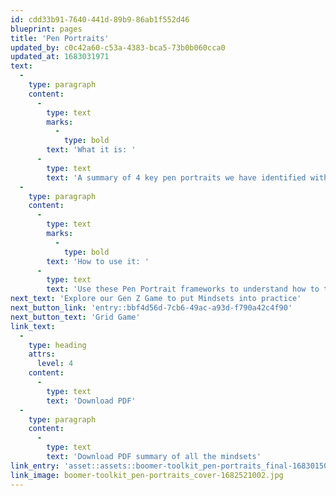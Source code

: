 ```yaml
---
id: cdd33b91-7640-441d-89b9-86ab1f552d46
blueprint: pages
title: 'Pen Portraits'
updated_by: c0c42a60-c53a-4383-bca5-73b0b060cca0
updated_at: 1683031971
text:
  -
    type: paragraph
    content:
      -
        type: text
        marks:
          -
            type: bold
        text: 'What it is: '
      -
        type: text
        text: 'A summary of 4 key pen portraits we have identified within the Boomer Women audience. The role of them as parents, or not, their obligations and responsibilities towards their own parents, retirement and health status all come together to shape the different personas a Boomer Women may embody. '
  -
    type: paragraph
    content:
      -
        type: text
        marks:
          -
            type: bold
        text: 'How to use it: '
      -
        type: text
        text: 'Use these Pen Portrait frameworks to understand how to target and interact with Boomer Women based on the experiences and decision-making strategies that may have shaped their lives and ambitions. '
next_text: 'Explore our Gen Z Game to put Mindsets into practice'
next_button_link: 'entry::bbf4d56d-7cb6-49ac-a93d-f790a42c4f90'
next_button_text: 'Grid Game'
link_text:
  -
    type: heading
    attrs:
      level: 4
    content:
      -
        type: text
        text: 'Download PDF'
  -
    type: paragraph
    content:
      -
        type: text
        text: 'Download PDF summary of all the mindsets'
link_entry: 'asset::assets::boomer-toolkit_pen-portraits_final-1683015008.pdf'
link_image: boomer-toolkit_pen-portraits_cover-1682521002.jpg
---
```

